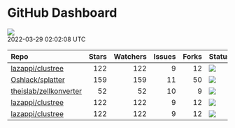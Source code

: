 GitHub Dashboard
================

![](https://github.com/lazappi/gh-dashboard/workflows/Render%20Status/badge.svg)  
2022-03-29 02:02:08 UTC

| Repo                                                                | Stars | Watchers | Issues | Forks | Status                                                                                                                                                   | Commit                                                                                                                                                                |
| :------------------------------------------------------------------ | ----: | -------: | -----: | ----: | :------------------------------------------------------------------------------------------------------------------------------------------------------- | :-------------------------------------------------------------------------------------------------------------------------------------------------------------------- |
| [lazappi/clustree](https://github.com/lazappi/clustree)             |   122 |      122 |      9 |    12 | [![](https://github.com/lazappi/clustree/workflows/R-CMD-check/badge.svg)](https://github.com/lazappi/clustree/actions/runs/1443262853)                  | <a href="https://github.com/lazappi/clustree/commit/58cabf6044bf77096f15d6ce5d25156681f4bcfd" title="Merge branch 'master' into develop">58cabf</a>                   |
| [Oshlack/splatter](https://github.com/Oshlack/splatter)             |   159 |      159 |     11 |    50 | [![](https://github.com/Oshlack/splatter/workflows/R-CMD-check-bioc/badge.svg)](https://github.com/Oshlack/splatter/actions/runs/1969258446)             | <a href="https://github.com/Oshlack/splatter/commit/8994c43a46e0e7c2e3d33fa4a732924d740b9b46" title="Merge pull request #134 from wenjie2wang/issue-132">8994c4</a>   |
| [theislab/zellkonverter](https://github.com/theislab/zellkonverter) |    52 |       52 |     10 |     9 | [![](https://github.com/theislab/zellkonverter/workflows/R-CMD-check-bioc/badge.svg)](https://github.com/theislab/zellkonverter/actions/runs/2015696652) | <a href="https://github.com/theislab/zellkonverter/commit/2c81184e7b973776c868fc5b959a8185b8ccbf33" title="Merge remote-tracking branch 'upstream/master'">2c8118</a> |
| [lazappi/clustree](https://github.com/lazappi/clustree)             |   122 |      122 |      9 |    12 | [![](https://github.com/lazappi/clustree/workflows/pkgdown/badge.svg)](https://github.com/lazappi/clustree/actions/runs/1443262851)                      | <a href="https://github.com/lazappi/clustree/commit/58cabf6044bf77096f15d6ce5d25156681f4bcfd" title="Merge branch 'master' into develop">58cabf</a>                   |
| [lazappi/clustree](https://github.com/lazappi/clustree)             |   122 |      122 |      9 |    12 | [![](https://github.com/lazappi/clustree/workflows/test-coverage/badge.svg)](https://github.com/lazappi/clustree/actions/runs/1443262845)                | <a href="https://github.com/lazappi/clustree/commit/58cabf6044bf77096f15d6ce5d25156681f4bcfd" title="Merge branch 'master' into develop">58cabf</a>                   |
